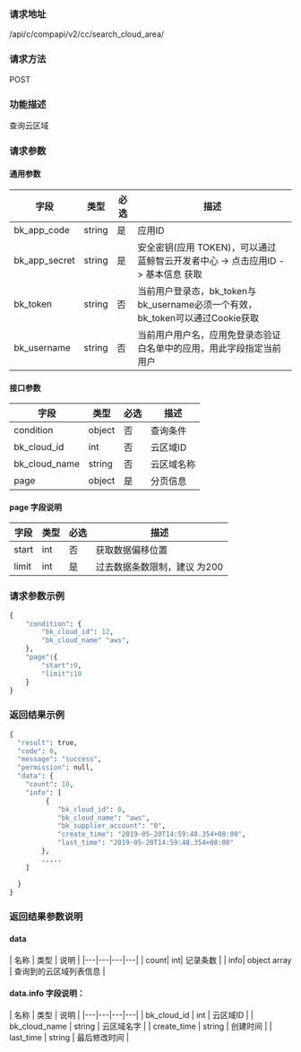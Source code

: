 
### 请求地址

/api/c/compapi/v2/cc/search_cloud_area/



### 请求方法

POST


### 功能描述

查询云区域

### 请求参数


#### 通用参数

| 字段 | 类型 | 必选 |  描述 |
|-----------|------------|--------|------------|
| bk_app_code  |  string    | 是 | 应用ID     |
| bk_app_secret|  string    | 是 | 安全密钥(应用 TOKEN)，可以通过 蓝鲸智云开发者中心 -&gt; 点击应用ID -&gt; 基本信息 获取 |
| bk_token     |  string    | 否 | 当前用户登录态，bk_token与bk_username必须一个有效，bk_token可以通过Cookie获取 |
| bk_username  |  string    | 否 | 当前用户用户名，应用免登录态验证白名单中的应用，用此字段指定当前用户 |

#### 接口参数

| 字段                 |  类型      | 必选   |  描述       |
|----------------------|------------|--------|-------------|
|condition|object|否|查询条件|
|bk_cloud_id|int|否|云区域ID|
|bk_cloud_name|string|否|云区域名称|
| page| object| 是|分页信息|



#### page 字段说明

| 字段      |  类型      | 必选   |  描述      |
|-----------|------------|--------|------------|
|start|int|否|获取数据偏移位置|
|limit|int|是|过去数据条数限制，建议 为200|


### 请求参数示例

``` python
{
    "condition": {
        "bk_cloud_id": 12,
        "bk_cloud_name" "aws",
    },
    "page":{
        "start":0,
        "limit":10
    }
}
```

### 返回结果示例

```python
{
  "result": true,
  "code": 0,
  "message": "success",
  "permission": null,
  "data": {
    "count": 10,
    "info": [
         {
            "bk_cloud_id": 0,
            "bk_cloud_name": "aws",
            "bk_supplier_account": "0",
            "create_time": "2019-05-20T14:59:48.354+08:00",
            "last_time": "2019-05-20T14:59:48.354+08:00"
        },
        .....
    ]

  }
}
```

### 返回结果参数说明

#### data

| 名称  | 类型  | 说明 |
|---|---|---|---|
| count| int| 记录条数 |
| info| object array |  查询到的云区域列表信息 |

#### data.info 字段说明：
| 名称  | 类型  | 说明 |
|---|---|---|---|
| bk_cloud_id | int | 云区域ID |
| bk_cloud_name | string  | 云区域名字 | 
| create_time | string | 创建时间 |
| last_time | string | 最后修改时间 |